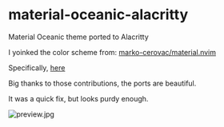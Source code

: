 # material-oceanic-alacritty
Material Oceanic theme ported to Alacritty

I yoinked the color scheme from: [marko-cerovac/material.nvim](https://github.com/marko-cerovac/material.nvim)

Specifically, [here](https://github.com/marko-cerovac/material.nvim/blob/main/lua/material/colors.lua)

Big thanks to those contributions, the ports are beautiful.

It was a quick fix, but looks purdy enough.

![preview.jpg](https://raw.githubusercontent.com/miodzie/material-oceanic-alacritty/main/preview.png)

